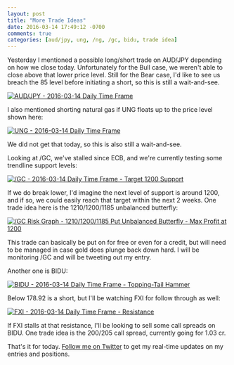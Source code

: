 ```yaml
---
layout: post
title: "More Trade Ideas"
date: 2016-03-14 17:49:12 -0700
comments: true
categories: [aud/jpy, ung, /ng, /gc, bidu, trade idea]
---
```


Yesterday I mentioned a possible long/short trade on AUD/JPY depending on how we close today. Unfortunately for the Bull case, we weren't able to close above that lower price level. Still for the Bear case, I'd like to see us breach the 85 level before initiating a short, so this is still a wait-and-see.

[![AUD/JPY - 2016-03-14 Daily Time Frame ](/images/blog/03142016/aud_jpy.png)](/images/blog/03142016/aud_jpy.png)

I also mentioned shorting natural gas if UNG floats up to the price level shown here:

[![UNG - 2016-03-14 Daily Time Frame](/images/blog/03142016/ung.png)](/images/blog/03142016/ung.png)

We did not get that today, so this is also still a wait-and-see.

Looking at /GC, we've stalled since ECB, and we're currently testing some trendline support levels:

[![/GC - 2016-03-14 Daily Time Frame - Target 1200 Support](/images/blog/03142016/gc_f.png)](/images/blog/03142016/gc_f.png)

If we do break lower, I'd imagine the next level of support is around 1200, and if so, we could easily reach that target within the next 2 weeks. One trade idea here is the 1210/1200/1185 unbalanced butterfly:

[![/GC Risk Graph - 1210/1200/1185 Put Unbalanced Butterfly - Max Profit at 1200](/images/blog/03142016/gc_f_risk_graph.png)](/images/blog/03142016/gc_f_risk_graph.png)

This trade can basically be put on for free or even for a credit, but will need to be managed in case gold does plunge back down hard. I will be monitoring /GC and will be tweeting out my entry.

Another one is BIDU:

[![BIDU - 2016-03-14 Daily Time Frame - Topping-Tail Hammer](/images/blog/03142016/bidu.png)](/images/blog/03142016/bidu.png)

Below 178.92 is a short, but I'll be watching FXI for follow through as well:

[![FXI - 2016-03-14 Daily Time Frame - Resistance](/images/blog/03142016/fxi.png)](/images/blog/03142016/fxi.png)

If FXI stalls at that resistance, I'll be looking to sell some call spreads on BIDU. One trade idea is the 200/205 call spread, currently going for 1.03 cr.

That's it for today. <a href="https://twitter.com/theta_positive/">Follow me on Twitter</a> to get my real-time updates on my entries and positions.
